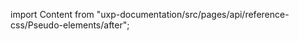
import Content from "uxp-documentation/src/pages/api/reference-css/Pseudo-elements/after";

<Content query="product=photoshop"/>
